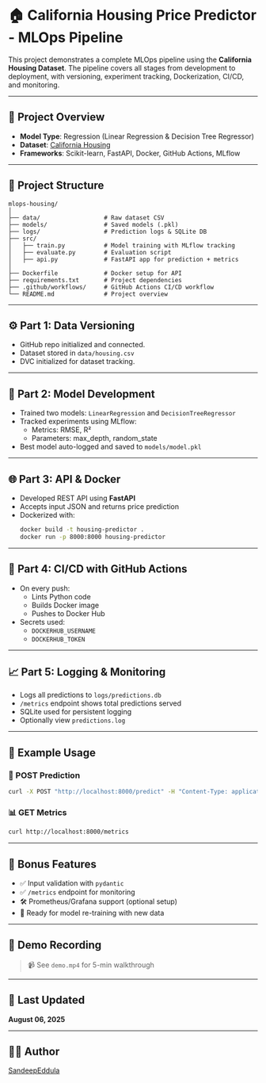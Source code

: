 
# 🏠 California Housing Price Predictor - MLOps Pipeline

This project demonstrates a complete MLOps pipeline using the **California Housing Dataset**. The pipeline covers all stages from development to deployment, with versioning, experiment tracking, Dockerization, CI/CD, and monitoring.

---

## 📌 Project Overview

- **Model Type**: Regression (Linear Regression & Decision Tree Regressor)
- **Dataset**: [California Housing](https://scikit-learn.org/stable/modules/generated/sklearn.datasets.fetch_california_housing.html)
- **Frameworks**: Scikit-learn, FastAPI, Docker, GitHub Actions, MLflow

---

## 📁 Project Structure

```
mlops-housing/
│
├── data/                  # Raw dataset CSV
├── models/                # Saved models (.pkl)
├── logs/                  # Prediction logs & SQLite DB
├── src/
│   ├── train.py           # Model training with MLflow tracking
│   ├── evaluate.py        # Evaluation script
│   ├── api.py             # FastAPI app for prediction + metrics
│
├── Dockerfile             # Docker setup for API
├── requirements.txt       # Project dependencies
├── .github/workflows/     # GitHub Actions CI/CD workflow
└── README.md              # Project overview
```

---

## ⚙️ Part 1: Data Versioning

- GitHub repo initialized and connected.
- Dataset stored in `data/housing.csv`
- DVC initialized for dataset tracking.

---

## 🧪 Part 2: Model Development

- Trained two models: `LinearRegression` and `DecisionTreeRegressor`
- Tracked experiments using MLflow:
  - Metrics: RMSE, R²
  - Parameters: max_depth, random_state
- Best model auto-logged and saved to `models/model.pkl`

---

## 🌐 Part 3: API & Docker

- Developed REST API using **FastAPI**
- Accepts input JSON and returns price prediction
- Dockerized with:
  ```bash
  docker build -t housing-predictor .
  docker run -p 8000:8000 housing-predictor
  ```

---

## 🔁 Part 4: CI/CD with GitHub Actions

- On every push:
  - Lints Python code
  - Builds Docker image
  - Pushes to Docker Hub
- Secrets used:
  - `DOCKERHUB_USERNAME`
  - `DOCKERHUB_TOKEN`

---

## 📈 Part 5: Logging & Monitoring

- Logs all predictions to `logs/predictions.db`
- `/metrics` endpoint shows total predictions served
- SQLite used for persistent logging
- Optionally view `predictions.log`

---

## 🧪 Example Usage

### 🚀 POST Prediction
```bash
curl -X POST "http://localhost:8000/predict" -H "Content-Type: application/json" -d @sample.json
```

### 📊 GET Metrics
```bash
curl http://localhost:8000/metrics
```

---

## 🎁 Bonus Features

- ✅ Input validation with `pydantic`
- ✅ `/metrics` endpoint for monitoring
- 🛠️ Prometheus/Grafana support (optional setup)
- 🔁 Ready for model re-training with new data

---

## 🎥 Demo Recording

> 📹 See `demo.mp4` for 5-min walkthrough

---

## 📅 Last Updated
**August 06, 2025**

---

## 👨‍💻 Author
[SandeepEddula](https://github.com/SandeepAmruta)
